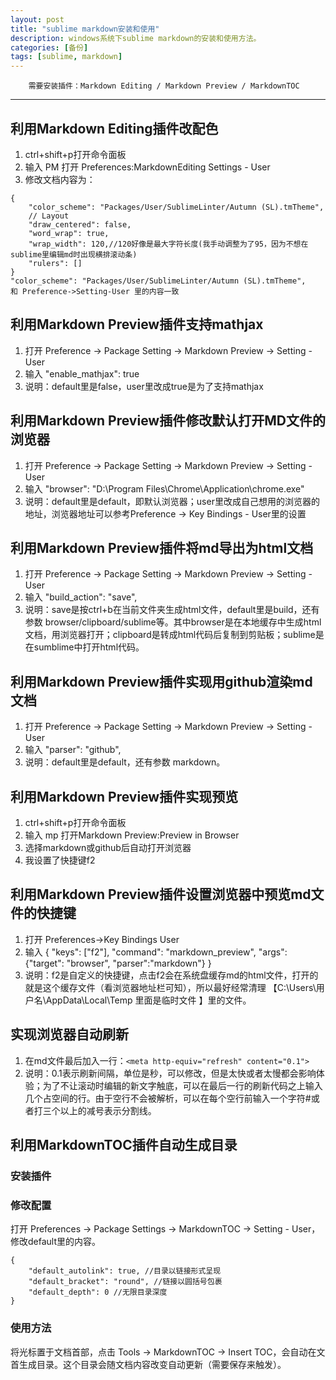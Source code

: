 ```yaml
---
layout: post
title: "sublime markdown安装和使用"
description: windows系统下sublime markdown的安装和使用方法。
categories: [备份]
tags: [sublime, markdown]
---
```



        需要安装插件：Markdown Editing / Markdown Preview / MarkdownTOC

---

## 利用Markdown Editing插件改配色

1. ctrl+shift+p打开命令面板
2. 输入 PM 打开 Preferences:MarkdownEditing Settings - User 
3. 修改文档内容为：

```
{
    "color_scheme": "Packages/User/SublimeLinter/Autumn (SL).tmTheme",
    // Layout
    "draw_centered": false,
    "word_wrap": true,
    "wrap_width": 120,//120好像是最大字符长度(我手动调整为了95，因为不想在sublime里编辑md时出现横排滚动条)
    "rulers": []
}
"color_scheme": "Packages/User/SublimeLinter/Autumn (SL).tmTheme",
和 Preference->Setting-User 里的内容一致

```


## 利用Markdown Preview插件支持mathjax

1. 打开 Preference -> Package Setting -> Markdown Preview -> Setting - User
2. 输入 "enable_mathjax": true
3. 说明：default里是false，user里改成true是为了支持mathjax


## 利用Markdown Preview插件修改默认打开MD文件的浏览器

1. 打开 Preference -> Package Setting -> Markdown Preview -> Setting - User
2. 输入 "browser": "D:\\Program Files\\Chrome\\Application\\chrome.exe"
3. 说明：default里是default，即默认浏览器；user里改成自己想用的浏览器的地址，浏览器地址可以参考Preference -> Key Bindings - User里的设置


## 利用Markdown Preview插件将md导出为html文档

1. 打开 Preference -> Package Setting -> Markdown Preview -> Setting - User
2. 输入 "build_action": "save",
3. 说明：save是按ctrl+b在当前文件夹生成html文件，default里是build，还有参数 browser/clipboard/sublime等。其中browser是在本地缓存中生成html文档，用浏览器打开；clipboard是转成html代码后复制到剪贴板；sublime是在sumblime中打开html代码。


## 利用Markdown Preview插件实现用github渲染md文档

1. 打开 Preference -> Package Setting -> Markdown Preview -> Setting - User
2. 输入 "parser": "github",
3. 说明：default里是default，还有参数 markdown。


## 利用Markdown Preview插件实现预览

1. ctrl+shift+p打开命令面板
2. 输入 mp 打开Markdown Preview:Preview in Browser
3. 选择markdown或github后自动打开浏览器
4. 我设置了快捷键f2


## 利用Markdown Preview插件设置浏览器中预览md文件的快捷键

1. 打开 Preferences->Key Bindings User
2. 输入 { "keys": ["f2"], "command": "markdown_preview", "args": {"target": "browser", "parser":"markdown"} }
3. 说明：f2是自定义的快捷键，点击f2会在系统盘缓存md的html文件，打开的就是这个缓存文件（看浏览器地址栏可知），所以最好经常清理 【C:\Users\用户名\AppData\Local\Temp 里面是临时文件 】里的文件。


## 实现浏览器自动刷新

1. 在md文件最后加入一行：`<meta http-equiv="refresh" content="0.1">`   
2. 说明：0.1表示刷新间隔，单位是秒，可以修改，但是太快或者太慢都会影响体验；为了不让滚动时编辑的新文字触底，可以在最后一行的刷新代码之上输入几个占空间的行。由于空行不会被解析，可以在每个空行前输入一个字符#或者打三个以上的减号表示分割线。


## 利用MarkdownTOC插件自动生成目录

### 安装插件

### 修改配置

打开 Preferences -> Package Settings -> MarkdownTOC -> Setting - User，修改default里的内容。

```
{
    "default_autolink": true, //目录以链接形式呈现
    "default_bracket": "round", //链接以圆括号包裹
    "default_depth": 0 //无限目录深度
}

```

### 使用方法

将光标置于文档首部，点击 Tools -> MarkdownTOC -> Insert TOC，会自动在文首生成目录。这个目录会随文档内容改变自动更新（需要保存来触发）。

